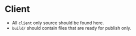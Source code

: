 # Client
- All `client` only source should be found here.
- `build/` should contain files that are ready for publish only.
